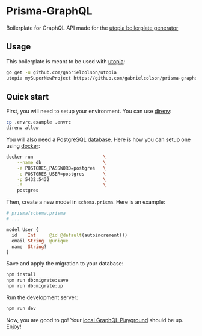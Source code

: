 # Prisma-GraphQL
Boilerplate for GraphQL API made for the
[utopia boilerplate generator](https://github.com/gabrielcolson/utopia)


## Usage
This boilerplate is meant to be used with [utopia](https://github.com/gabrielcolson/utopia):
```bash
go get -u github.com/gabrielcolson/utopia
utopia mySuperNewProject https://github.com/gabrielcolson/prisma-graphql.git
```


## Quick start
First, you will need to setup your environment. You can use
[direnv](https://direnv.net/):
```bash
cp .envrc.example .envrc
direnv allow
```

You will also need a PostgreSQL database. Here is how you can setup one
using [docker](https://www.docker.com/):
```bash
docker run                          \
    --name db                       \
    -e POSTGRES_PASSWORD=postgres   \
    -e POSTGRES_USER=postgres       \
    -p 5432:5432                    \
    -d                              \
    postgres
```

Then, create a new model in `schema.prisma`. Here is an example:
```graphql
# prisma/schema.prisma
# ...

model User {
  id    Int     @id @default(autoincrement())
  email String  @unique
  name  String?
}
```

Save and apply the migration to your database:
```bash
npm install
npm run db:migrate:save
npm run db:migrate:up
```

Run the development server:
```bash
npm run dev
```

Now, you are good to go! Your [local GraphQL Playground](http://localhost:4000/graphql)
should be up. Enjoy!
